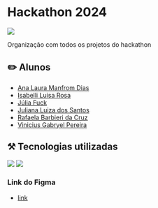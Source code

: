 # Hackathon 2024

<img src="http://img.shields.io/static/v1?label=STATUS&message=EM%20DESENVOLVIMENTO&color=RED&style=for-the-badge"/>

Organização com todos os projetos do hackathon

## ✏️ Alunos

- [Ana Laura Manfrom Dias](https://github.com/analauradias)
- [Isabelli Luisa Rosa](https://github.com/isabellirosa)
- [Júlia Fuck](https://github.com/fujulia)
- [Juliana Luiza dos Santos](https://github.com/santosjuliana23)
- [Rafaela Barbieri da Cruz](https://github.com/rafaelabarbieric)
- [Vinicius Gabryel Pereira](https://github.com/Vinyzada)

## ⚒️  Tecnologias utilizadas

<img src="https://img.shields.io/badge/Vue%20js-35495E?style=for-the-badge&logo=vuedotjs&logoColor=4FC08D"/>
<img src="https://img.shields.io/badge/figma-%23F24E1E.svg?style=for-the-badge&logo=figma&logoColor=white"/>

### Link do Figma
 - [link](https://www.figma.com/files/team/1395729529705015662/all-projects?fuid=1296515411368825643)
